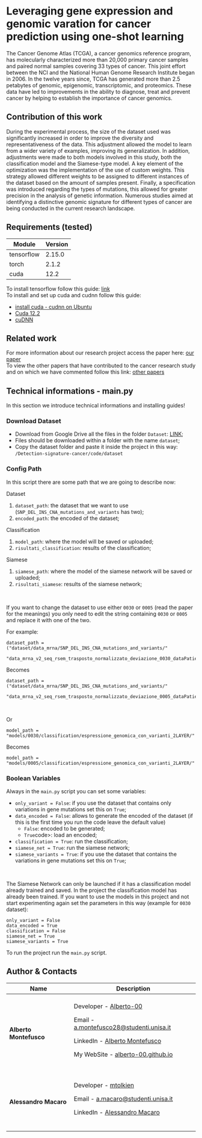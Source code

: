 # Leveraging gene expression and genomic varation for cancer prediction using one-shot learning
The Cancer Genome Atlas (TCGA), a cancer genomics reference program, has molecularly characterized more than 20,000 primary cancer samples and paired normal samples covering 33 types of cancer.
This joint effort between the NCI and the National Human Genome Research Institute began in 2006. In the twelve years since, TCGA has generated more than 2.5 petabytes of genomic, epigenomic, transcriptomic, and proteomics. These data have led to improvements in the ability to diagnose, treat and prevent cancer by helping to establish the importance of cancer genomics.

## Contribution of this work
During the experimental process, the size of the dataset used was significantly increased in order to improve the diversity and representativeness of the data. This adjustment allowed the model to learn from a wider variety of examples, improving its generalization. In addition, adjustments were made to both models involved in this study, both the classification model and the Siamese-type model. A key element of the optimization was the implementation of the use of custom weights. This strategy allowed different weights to be assigned to different instances of the dataset based on the amount of samples present. Finally, a specification was introduced regarding the types of mutations, this allowed for greater precision in the analysis of genetic information. Numerous studies aimed at identifying a distinctive genomic signature for different types of cancer are being conducted in the current research landscape.

## Requirements (tested)

| Module               | Version |
|----------------------|---------|
| tensorflow           | 2.15.0  |
| torch                | 2.1.2   |
| cuda                 | 12.2    |

To install tensorflow follow this guide: <a href="https://blog.tensorflow.org/2023/11/whats-new-in-tensorflow-2-15.html">link</a><br>
To install and set up cuda and cudnn follow this guide:
<ul>
  <li><a href="https://medium.com/@yulin_li/how-to-update-cuda-and-cudnn-on-ubuntu-18-04-4bfb762cf0b8">install cuda - cudnn on Ubuntu</a></li>
  <li><a href="https://developer.nvidia.com/cuda-12-2-0-download-archive?target_os=Linux&target_arch=x86_64&Distribution=Ubuntu&target_version=22.04&target_type=deb_local">Cuda 12.2</a></li>
  <li><a href="https://developer.nvidia.com/rdp/cudnn-archive">cuDNN</a></li>
</ul>

## Related work
For more information about our research project access the paper here: <a href="https://github.com/Alberto-00/Detection-signature-cancer/blob/main/exam/Bioinformatica_Paper_CancerDetection.pdf">our paper</a><br>
To view the other papers that have contributed to the cancer research study and on which we have commented follow this link: <a href="https://github.com/Alberto-00/Detection-signature-cancer/tree/main/papers">other papers</a><br>

## Technical informations - main.py
In this section we introduce technical informations and installing guides!

### Download Dataset
<ul>
  <li>Download from Google Drive all the files in the folder <code>Dataset</code>: <a href="https://drive.google.com/drive/folders/1sE_4XjG516zfMvnWwfQ3gR5h7_4NlvjL?usp=sharing">LINK</a>;</li>
  <li>Files should be downloaded within a folder with the name <code>dataset</code>;</li>
  <li>Copy the dataset folder and paste it inside the project in this way: <code>/Detection-signature-cancer/code/dataset</code></li>
</ul>

### Config Path
In this script there are some path that we are going to describe now:<br>

Dataset
<ol style="list-style-type: numbers;">
  <li><code>dataset_path</code>: the dataset that we want to use (<code>SNP_DEL_INS_CNA_mutations_and_variants</code> has two);</li>
  <li><code>encoded_path</code>: the encoded of the dataset;</li>
</ol>

Classification
<ol style="list-style-type: numbers;">  
  <li><code>model_path</code>: where the model will be saved or uploaded;</li>
  <li><code>risultati_classification</code>: results of the classification;</li>
</ol>

Siamese
<ol style="list-style-type: numbers;">  
  <li><code>siamese_path</code>: where the model of the siamese network will be saved or uploaded;</li>
  <li><code>risultati_siamese</code>: results of the siamese network;</li>
</ol>
<br>

If you want to change the dataset to use either <code>0030</code> or <code>0005</code> (read the paper for the meanings) you only 
need to edit the string containing <code>0030</code> or <code>0005</code> and replace it with one of the two.

For example:
```
dataset_path = ("dataset/data_mrna/SNP_DEL_INS_CNA_mutations_and_variants/"
                    "data_mrna_v2_seq_rsem_trasposto_normalizzato_deviazione_0030_dataPatient_mutations_and_variants.csv")      
```

Becomes

```
dataset_path = ("dataset/data_mrna/SNP_DEL_INS_CNA_mutations_and_variants/"
                    "data_mrna_v2_seq_rsem_trasposto_normalizzato_deviazione_0005_dataPatient_mutations_and_variants.csv")      
```

<br>

Or
```
model_path = "models/0030/classification/espressione_genomica_con_varianti_2LAYER/"
```

Becomes

```
model_path = "models/0005/classification/espressione_genomica_con_varianti_2LAYER/"
```

### Boolean Variables
Always in the <code>main.py</code> script you can set some variables:

<ul>
  <li><code>only_variant = False</code>: if you use the dataset that contains only variations in gene mutations set this on <code>True</code>;</li>
  <li><code>data_encoded = False</code>: allows to generate the encoded of the dataset (if this is the first time you run the code leave the default value) 
    <ul>
      <li><code>False</code>: encoded to be generated;</li>
      <li><code>True</code>code>: load an encoded;</li>
    </ul>
  </li>
  <li><code>classification = True</code>: run the classification;</li>
  <li><code>siamese_net = True</code>: run the siamese network;</li>
  <li><code>siamese_variants = True</code>: if you use the dataset that contains the variations in gene mutations set this on <code>True</code>;</li>
</ul>
<br>

The Siamese Network can only be launched if it has a classification model already trained and saved. In the project the classification model has already been trained. 
If you want to use the models in this project and not start experimenting again set the parameters in this way (example for <code>0030</code> dataset):
```
only_variant = False
data_encoded = True
classification = False
siamese_net = True
siamese_variants = True
```

To run the project run the <code>main.py</code> script.

## Author & Contacts 

| Name | Description |
| --- | --- |
| <p dir="auto"><strong>Alberto Montefusco</strong> |<br>Developer - <a href="https://github.com/Alberto-00">Alberto-00</a></p><p dir="auto">Email - <a href="mailto:a.montefusco28@studenti.unisa.it">a.montefusco28@studenti.unisa.it</a></p><p dir="auto">LinkedIn - <a href="https://www.linkedin.com/in/alberto-montefusco">Alberto Montefusco</a></p><p dir="auto">My WebSite - <a href="https://alberto-00.github.io/">alberto-00.github.io</a></p><br>|
| <p dir="auto"><strong>Alessandro Macaro</strong> |<br>Developer   - <a href="https://github.com/mtolkien">mtolkien</a></p><p dir="auto">Email - <a href="mailto:a.macaro@studenti.unisa.it">a.macaro@studenti.unisa.it</a></p><p dir="auto">LinkedIn - <a href="https://www.linkedin.com/in/alessandro-macaro-391b7a214/">Alessandro Macaro</a></p><br>|
